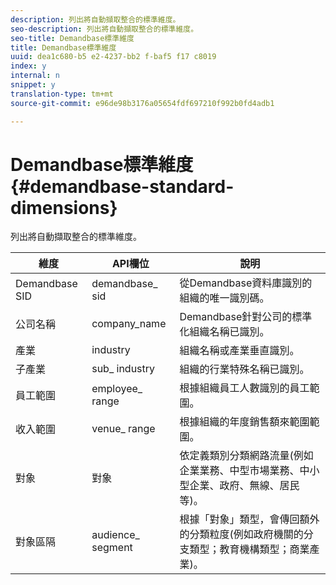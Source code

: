```yaml
---
description: 列出將自動擷取整合的標準維度。
seo-description: 列出將自動擷取整合的標準維度。
seo-title: Demandbase標準維度
title: Demandbase標準維度
uuid: dea1c680-b5 e2-4237-bb2 f-baf5 f17 c8019
index: y
internal: n
snippet: y
translation-type: tm+mt
source-git-commit: e96de98b3176a05654fdf697210f992b0fd4adb1

---
```



# Demandbase標準維度{#demandbase-standard-dimensions}

列出將自動擷取整合的標準維度。

| 維度 | API欄位 | 說明 |
|---|---|---|
| Demandbase SID | demandbase_ sid | 從Demandbase資料庫識別的組織的唯一識別碼。 |
| 公司名稱 | company_name | Demandbase針對公司的標準化組織名稱已識別。 |
| 產業 | industry | 組織名稱或產業垂直識別。 |
| 子產業 | sub_ industry | 組織的行業特殊名稱已識別。 |
| 員工範圍 | employee_ range | 根據組織員工人數識別的員工範圍。 |
| 收入範圍 | venue_ range | 根據組織的年度銷售額來範圍範圍。 |
| 對象 | 對象 | 依定義類別分類網路流量(例如企業業務、中型市場業務、中小型企業、政府、無線、居民等)。 |
| 對象區隔 | audience_ segment | 根據「對象」類型，會傳回額外的分類粒度(例如政府機關的分支類型；教育機構類型；商業產業)。 |

